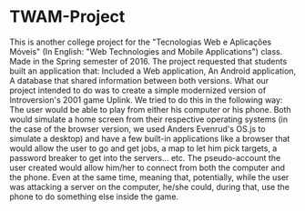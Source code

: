 # TWAM-Project

This is another college project for the "Tecnologias Web e Aplicações Móveis" (In English: "Web Technologies and Mobile Applications") class. Made in the Spring semester of 2016.
The project requested that students built an application that:
Included a Web application,
An Android application,
A database that shared information between both versions.
What our project intended to do was to create a simple modernized version of Introversion's 2001 game Uplink.
We tried to do this in the following way:
The user would be able to play from either his computer or his phone.
Both would simulate a home screen from their respective operating systems (in the case of the browser version, we used Anders Evenrud's OS.js to simulate a desktop) and have a few built-in applications like a browser that would allow the user to go and get jobs, a map to let him pick targets, a password breaker to get into the servers... etc. The pseudo-account the user created would allow him/her to connect from both the computer and the phone. Even at the same time, meaning that, potentially, while the user was attacking a server on the computer, he/she could, during that, use the phone to do something else inside the game.
